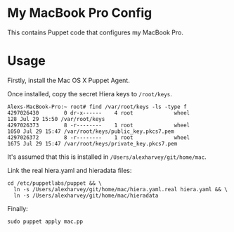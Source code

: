 # My MacBook Pro Config

This contains Puppet code that configures my MacBook Pro.

# Usage

Firstly, install the Mac OS X Puppet Agent.

Once installed, copy the secret Hiera keys to `/root/keys`.

~~~ text
Alexs-MacBook-Pro:~ root# find /var/root/keys -ls -type f
4297026430        0 dr-x------    4 root             wheel                 128 Jul 29 15:50 /var/root/keys
4297026373        8 -r--------    1 root             wheel                1050 Jul 29 15:47 /var/root/keys/public_key.pkcs7.pem
4297026372        8 -r--------    1 root             wheel                1675 Jul 29 15:47 /var/root/keys/private_key.pkcs7.pem
~~~

It's assumed that this is installed in `/Users/alexharvey/git/home/mac`.

Link the real hiera.yaml and hieradata files:

~~~ text
cd /etc/puppetlabs/puppet && \
  ln -s /Users/alexharvey/git/home/mac/hiera.yaml.real hiera.yaml && \
  ln -s /Users/alexharvey/git/home/mac/hieradata
~~~

Finally:

~~~ text
sudo puppet apply mac.pp
~~~
